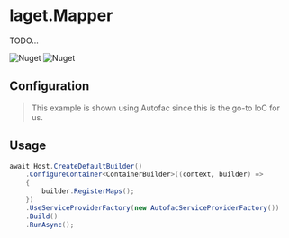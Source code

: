 ﻿# laget.Mapper
TODO...

![Nuget](https://img.shields.io/nuget/v/laget.Mapper)
![Nuget](https://img.shields.io/nuget/dt/laget.Mapper)

## Configuration
> This example is shown using Autofac since this is the go-to IoC for us.

## Usage
```c#
await Host.CreateDefaultBuilder()
    .ConfigureContainer<ContainerBuilder>((context, builder) =>
    {
        builder.RegisterMaps();
    })
    .UseServiceProviderFactory(new AutofacServiceProviderFactory())
    .Build()
    .RunAsync();
```